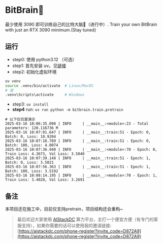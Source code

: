 # BitBrain🧠
最少使用 3090 即可训练自己的比特大脑🧠（进行中）. Train your own BitBrain with just an RTX 3090 minimum.(Stay tuned)

## 运行
- step0: 使用 python3.12 （可选）
- step1: 首先安装 uv。见[链接](https://docs.astral.sh/uv/getting-started/installation/)
- step2: 初始化虚拟环境
```bash
uv venv
source .venv/bin/activate  # Linux/MacOS
# 或
.venv\Scripts\activate     # Windows
```
- step3: `uv install`
- **step4** run: `uv run python -m bitbrain.train.pretrain` 
```shell
# 以下仅仅是演示
2025-03-16 10:06:35.098 | INFO     | __main__:<module>:23 - Total parameters: 120.116736 M
2025-03-16 10:07:01.647 | INFO     | __main__:train:51 - Epoch: 0, Batch: 0, Loss: 10.9204
2025-03-16 10:07:18.789 | INFO     | __main__:train:51 - Epoch: 0, Batch: 100, Loss: 4.0074
2025-03-16 10:07:36.940 | INFO     | __main__:<module>:70 - Epoch: 0, Train Loss: 4.3673, Val Loss: 3.5040
2025-03-16 10:07:39.148 | INFO     | __main__:train:51 - Epoch: 1, Batch: 0, Loss: 3.5021
2025-03-16 10:07:56.363 | INFO     | __main__:train:51 - Epoch: 1, Batch: 100, Loss: 3.5192
2025-03-16 10:08:14.195 | INFO     | __main__:<module>:70 - Epoch: 1, Train Loss: 3.4028, Val Loss: 3.2691
```

## 备注
本项目还在施工中，目前仅支持pretrain，项目结构还会重构~


> 最后欢迎大家使用 [AIStackDC](https://aistackdc.com/phone-register?invite_code=D872A9) 算力平台，主打一个便宜方便（有专门的客服支持），如果你需要的话可以使用我的邀请链接: [https://aistackdc.com/phone-register?invite_code=D872A9](https://aistackdc.com/phone-register?invite_code=D872A9)
